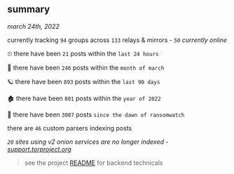 
## summary
_march 24th, 2022_

currently tracking `94` groups across `133` relays & mirrors - _`50` currently online_

⏲ there have been `21` posts within the `last 24 hours`

🦈 there have been `246` posts within the `month of march`

🪐 there have been `893` posts within the `last 90 days`

🏚 there have been `801` posts within the `year of 2022`

🦕 there have been `3087` posts `since the dawn of ransomwatch`

there are `46` custom parsers indexing posts

_`20` sites using v2 onion services are no longer indexed - [support.torproject.org](https://support.torproject.org/onionservices/v2-deprecation/)_

> see the project [README](https://github.com/thetanz/ransomwatch#ransomwatch--) for backend technicals
